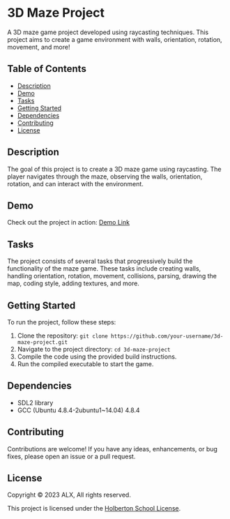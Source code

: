 # 3D Maze Project

A 3D maze game project developed using raycasting techniques. This project aims to create a game environment with walls, orientation, rotation, movement, and more!

## Table of Contents

- [Description](#description)
- [Demo](#demo)
- [Tasks](#tasks)
- [Getting Started](#getting-started)
- [Dependencies](#dependencies)
- [Contributing](#contributing)
- [License](#license)

## Description

The goal of this project is to create a 3D maze game using raycasting. The player navigates through the maze, observing the walls, orientation, rotation, and can interact with the environment.

## Demo

Check out the project in action: [Demo Link](https://www.youtube.com/embed/6T2N8gNUTQ8)

## Tasks

The project consists of several tasks that progressively build the functionality of the maze game. These tasks include creating walls, handling orientation, rotation, movement, collisions, parsing, drawing the map, coding style, adding textures, and more.

## Getting Started

To run the project, follow these steps:

1. Clone the repository: `git clone https://github.com/your-username/3d-maze-project.git`
2. Navigate to the project directory: `cd 3d-maze-project`
3. Compile the code using the provided build instructions.
4. Run the compiled executable to start the game.

## Dependencies

- SDL2 library
- GCC (Ubuntu 4.8.4-2ubuntu1~14.04) 4.8.4

## Contributing

Contributions are welcome! If you have any ideas, enhancements, or bug fixes, please open an issue or a pull request.

## License

Copyright © 2023 ALX, All rights reserved.

This project is licensed under the [Holberton School License](https://intranet.alxswe.com/concepts/133).
